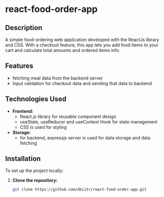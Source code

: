 # react-food-order-app
 
## Description
A simple food-ordering web application developed with the ReactJs library and CSS.
With a checkout feature, this app lets you add food items to your cart and calculate total amounts 
and ordered items info.

## Features

- fetching meal data from the backend server
- Input validation for checkout data and sending that data to backend

## Technologies Used

- **Frontend:**
  - React.js library for reusable component design
  - useState, useReducer and useContext Hook for state management
  -  CSS is used for styling
- **Storage:**
  - for backend, expressjs server is used for data storage and data fetching
  

## Installation

To set up the project locally:

1. **Clone the repository:**
   ```bash
   git clone https://github.com/dkiitr/react-food-order-app.git
